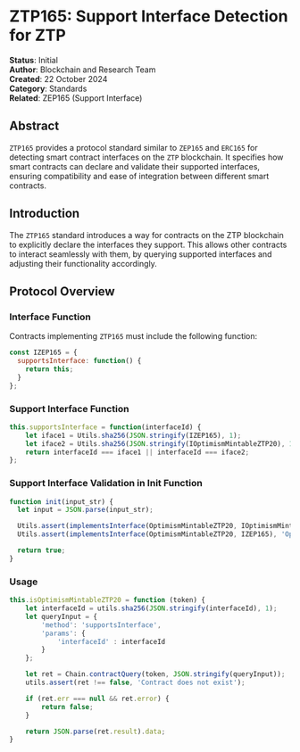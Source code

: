 # ZTP165: **Support Interface Detection for ZTP**

**Status**: Initial     
**Author**: Blockchain and Research Team  
**Created**: 22 October 2024  
**Category**: Standards  
**Related**: ZEP165 (Support Interface)

## **Abstract**

`ZTP165` provides a protocol standard similar to `ZEP165` and `ERC165` for detecting smart contract interfaces on the `ZTP` blockchain. It specifies how smart contracts can declare and validate their supported interfaces, ensuring compatibility and ease of integration between different smart contracts.

## **Introduction**

The `ZTP165` standard introduces a way for contracts on the ZTP blockchain to explicitly declare the interfaces they support. This allows other contracts to interact seamlessly with them, by querying supported interfaces and adjusting their functionality accordingly.

## **Protocol Overview**

### **Interface Function**

Contracts implementing `ZTP165` must include the following function:

```javascript
const IZEP165 = {
  supportsInterface: function() {
    return this;
  }
};
```

### **Support Interface Function**

```javascript
this.supportsInterface = function(interfaceId) {
    let iface1 = Utils.sha256(JSON.stringify(IZEP165), 1);
    let iface2 = Utils.sha256(JSON.stringify(IOptimismMintableZTP20), 1);
    return interfaceId === iface1 || interfaceId === iface2;
};
```

### **Support Interface Validation in Init Function**

```javascript
function init(input_str) {
  let input = JSON.parse(input_str);

  Utils.assert(implementsInterface(OptimismMintableZTP20, IOptimismMintableZTP20), 'OptimismMintableZTP20 does not implement IOptimismMintableZTP20');
  Utils.assert(implementsInterface(OptimismMintableZTP20, IZEP165), 'OptimismMintableZTP20 does not implement IZEP165');

  return true;
}
```

### **Usage**

```javascript
this.isOptimismMintableZTP20 = function (token) {
    let interfaceId = utils.sha256(JSON.stringify(interfaceId), 1);
    let queryInput = {
        'method': 'supportsInterface',
        'params': {
            'interfaceId' : interfaceId
        }
    };

    let ret = Chain.contractQuery(token, JSON.stringify(queryInput));
    utils.assert(ret !== false, 'Contract does not exist');

    if (ret.err === null && ret.error) {
        return false;
    }

    return JSON.parse(ret.result).data;
}
```

